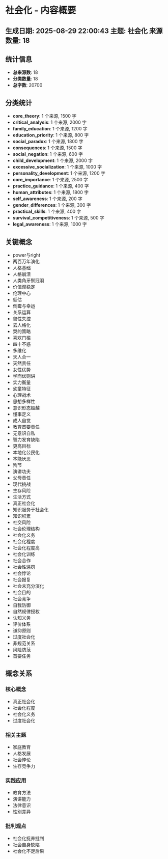 # 社会化 - 内容概要
**生成日期**: 2025-08-29 22:00:43
**主题**: 社会化
**来源数量**: 18
---

## 统计信息

- **总来源数**: 18
- **分类数量**: 18
- **总字数**: 20700

## 分类统计

- **core_theory**: 1 个来源, 1500 字
- **critical_analysis**: 1 个来源, 2000 字
- **family_education**: 1 个来源, 1200 字
- **education_priority**: 1 个来源, 800 字
- **social_paradox**: 1 个来源, 1800 字
- **consequences**: 1 个来源, 1500 字
- **social_negation**: 1 个来源, 600 字
- **child_development**: 1 个来源, 2000 字
- **excessive_socialization**: 1 个来源, 1000 字
- **personality_development**: 1 个来源, 1200 字
- **core_importance**: 1 个来源, 2500 字
- **practice_guidance**: 1 个来源, 400 字
- **human_attributes**: 1 个来源, 1800 字
- **self_awareness**: 1 个来源, 200 字
- **gender_differences**: 1 个来源, 300 字
- **practical_skills**: 1 个来源, 400 字
- **survival_competitiveness**: 1 个来源, 500 字
- **legal_awareness**: 1 个来源, 1000 字

## 关键概念

- power与right
- 两百万年演化
- 人格基础
- 人格崩溃
- 人类角牙鬃冠羽
- 价值观稳定
- 伦理中心
- 低估
- 倒霉与幸运
- 关系运算
- 兽性失控
- 去人格化
- 哭的策略
- 喜欢门槛
- 四十不惑
- 多维化
- 天人合一
- 天然责任
- 女性优势
- 学而优则讲
- 实力衡量
- 幼童特征
- 心理战术
- 思想多样性
- 意识形态超越
- 懂事定义
- 成人自觉
- 教育首要责任
- 无意识自私
- 智力发育缺陷
- 更高目标
- 本地化公民化
- 本能厌恶
- 殉节
- 演讲功夫
- 父母责任
- 现代挑战
- 生存风险
- 生活方式
- 真正社会化
- 知识服务于社会化
- 知识积累
- 社交风险
- 社会伦理结构
- 社会化义务
- 社会化程度
- 社会化程度高
- 社会化训练
- 社会合作
- 社会性惩罚
- 社会悖论
- 社会报复
- 社会未充分演化
- 社会目的
- 社会竞争
- 自我防御
- 自然规律授权
- 认知义务
- 评价体系
- 谦抑原则
- 过度社会化
- 非规范关系
- 风险防范
- 首要任务

## 概念关系

### 核心概念
- 真正社会化
- 社会化程度
- 社会化义务
- 过度社会化

### 相关主题
- 家庭教育
- 人格发展
- 社会悖论
- 生存竞争力

### 实践应用
- 教育方法
- 演讲能力
- 法律意识
- 性别差异

### 批判观点
- 社会化抚养批判
- 社会自身缺陷
- 社会化不足后果

